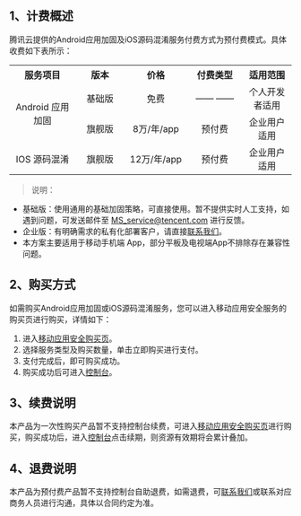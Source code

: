 ## 1、计费概述
腾讯云提供的Android应用加固及iOS源码混淆服务付费方式为预付费模式。具体收费如下表所示：

<table><tbody>
<tr align='center'><th width='200px'>服务项目</th><th width='200px'>版本</th><th width='200px'>价格</th><th width='200px'>付费类型</th><th width='200px'>适用范围</th></tr>
<tr align='center'><td rowspan= '2' colspan= '1'>Android 应用加固</td>
<td>基础版</td>
<td >免费</td>
<td >—— ——</td>
<td >个人开发者适用</td></tr>
<tr align='center'><td >旗舰版</td>
<td >8万/年/app</td>
<td >预付费</td>
<td >企业用户适用</td></tr>
<tr align='center'><td >IOS 源码混淆</td>
<td >旗舰版</td>
<td >12万/年/app</td>
<td >预付费</td>
<td >企业用户适用</td></tr>
</tbody></table>


> 说明：
- 基础版：使用通用的基础加固策略，可直接使用。暂不提供实时人工支持，如遇到问题，可发送邮件至 MS_service@tencent.com 进行反馈。
- 企业版：有明确需求的私有化部署客户，请直接[联系我们](https://cloud.tencent.com/about/connect)。
- 本方案主要适用于移动手机端 App，部分平板及电视端App不排除存在兼容性问题。


## 2、购买方式
如需购买Android应用加固或iOS源码混淆服务，您可以进入移动应用安全服务的购买页进行购买，详情如下：
1.	进入[移动应用安全购买页](https://buy.cloud.tencent.com/msm?lang=zh&version=0)。
2.	选择服务类型及购买数量，单击立即购买进行支付。
3.	支付完成后，即可购买成功。
4.	购买成功后可进入[控制台](https://console.cloud.tencent.com/ms?buffet-config=6ddf77827f&ticketId=130226)。



## 3、续费说明
本产品为一次性购买产品暂不支持控制台续费，可进入[移动应用安全购买页](https://buy.cloud.tencent.com/msm?lang=zh&version=0)进行购买，购买成功后，进入[控制台](https://console.cloud.tencent.com/ms?buffet-config=6ddf77827f&ticketId=130226)点击续期，则资源有效期将会累计叠加。


## 4、退费说明
本产品为预付费产品暂不支持控制台自助退费，如需退费，可[联系我们](https://cloud.tencent.com/about/connect)或联系对应商务人员进行沟通，具体以合同约定为准。
